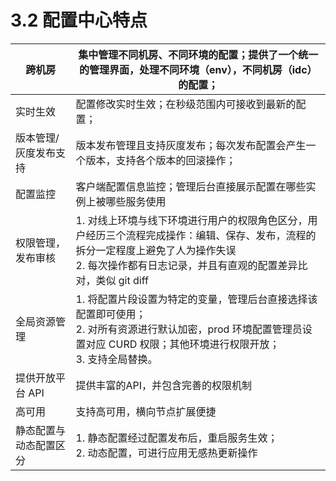 # 3.2 配置中心特点

| 跨机房         | 集中管理不同机房、不同环境的配置；提供了一个统一的管理界面，处理不同环境（env），不同机房（idc）的配置；                                                        |
| ----------- | -------------------------------------------------------------------------------------------------------------- |
| 实时生效        | 配置修改实时生效；在秒级范围内可接收到最新的配置；                                                                                      |
| 版本管理/灰度发布支持 | 版本发布管理且支持灰度发布；每次发布配置会产生一个版本，支持各个版本的回滚操作；<br />                                                                 |
| 配置监控        | 客户端配置信息监控；管理后台直接展示配置在哪些实例上被哪些服务使用                                                                              |
| 权限管理，发布审核   | 1. 对线上环境与线下环境进行用户的权限角色区分，用户经历三个流程完成操作：编辑、保存、发布，流程的拆分一定程度上避免了人为操作失误<br />2. 每次操作都有日志记录，并且有直观的配置差异比对，类似 git diff |
| 全局资源管理      | 1. 将配置片段设置为特定的变量，管理后台直接选择该配置即可使用；<br />2. 对所有资源进行默认加密，prod 环境配置管理员设置对应 CURD 权限；其他环境进行权限开放；<br />3. 支持全局替换。     |
| 提供开放平台 API  | 提供丰富的API，并包含完善的权限机制                                                                                            |
| 高可用         | 支持高可用，横向节点扩展便捷                                                                                                 |
| 静态配置与动态配置区分 | 1. 静态配置经过配置发布后，重启服务生效；<br />2. 动态配置，可进行应用无感热更新操作                                                               |
